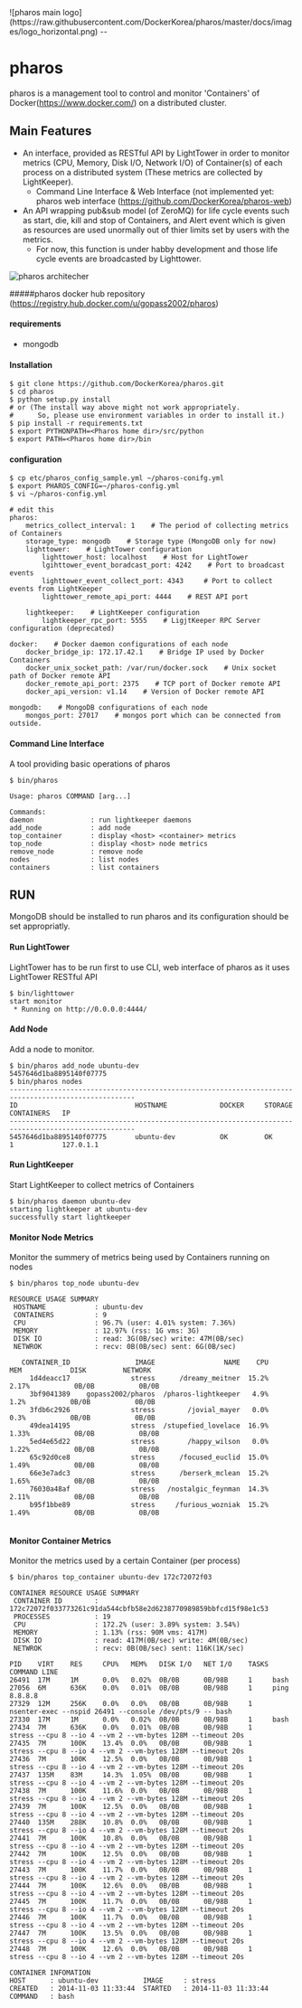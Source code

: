 <meta property="og:image" content="https://avatars1.githubusercontent.com/u/8240809?v=2&amp;s=400" />
![pharos main logo](https://raw.githubusercontent.com/DockerKorea/pharos/master/docs/images/logo_horizontal.png)
--

pharos
======
pharos is a management tool to control and monitor 'Containers' of Docker(https://www.docker.com/) on a distributed cluster.

Main Features
  - 
  - An interface, provided as RESTful API by LightTower in order to monitor metrics (CPU, Memory, Disk I/O, Network I/O) of Container(s) of each process on a distributed system (These metrics are collected by LightKeeper).
    - Command Line Interface & Web Interface (not implemented yet: pharos web interface (https://github.com/DockerKorea/pharos-web)
  - An API wrapping pub&sub model (of ZeroMQ) for life cycle events such as start, die, kill and stop of Containers, and Alert event which is given as resources are used unormally out of thier limits set by users with the metrics.
      - For now, this function is under habby development and those life cycle events are broadcasted by Lighttower.

![pharos architecher](https://raw.githubusercontent.com/DockerKorea/pharos/master/docs/images/pharos-architecher.png)

#####pharos docker hub repository (https://registry.hub.docker.com/u/gopass2002/pharos)


#### requirements
- mongodb

#### Installation

```
$ git clone https://github.com/DockerKorea/pharos.git
$ cd pharos    
$ python setup.py install  
# or (The install way above might not work appropriately. 
#      So, please use environment variables in order to install it.)
$ pip install -r requirements.txt
$ export PYTHONPATH=<Pharos home dir>/src/python
$ export PATH=<Pharos home dir>/bin
```

#### configuration
```
$ cp etc/pharos_config_sample.yml ~/pharos-conifg.yml
$ export PHAROS_CONFIG=~/pharos-config.yml 
$ vi ~/pharos-config.yml 

# edit this
pharos:
    metrics_collect_interval: 1    # The period of collecting metrics of Containers
    storage_type: mongodb    # Storage type (MongoDB only for now)
    lighttower:    # LightTower configuration
        lighttower_host: localhost    # Host for LightTower
        lgihttower_event_boradcast_port: 4242    # Port to broadcast events
        lighttower_event_collect_port: 4343     # Port to collect events from LightKeeper
        lighttower_remote_api_port: 4444    # REST API port

    lightkeeper:    # LightKeeper configuration
        lightkeeper_rpc_port: 5555    # LigjtKeeper RPC Server configuration (deprecated)

docker:    # Docker daemon configurations of each node
    docker_bridge_ip: 172.17.42.1    # Bridge IP used by Docker Containers
    docker_unix_socket_path: /var/run/docker.sock    # Unix socket path of Docker remote API
    docker_remote_api_port: 2375    # TCP port of Docker remote API
    docker_api_version: v1.14    # Version of Docker remote API

mongodb:    # MongoDB configurations of each node
    mongos_port: 27017    # mongos port which can be connected from outside.

```

#### Command Line Interface
A tool providing basic operations of pharos
```
$ bin/pharos

Usage: pharos COMMAND [arg...]

Commands:
daemon              : run lightkeeper daemons
add_node            : add node
top_container       : display <host> <container> metrics
top_node            : display <host> node metrics
remove_node         : remove node
nodes               : list nodes
containers          : list containers
```

## RUN
MongoDB should be installed to run pharos and its configuration should be set appropriatly.

#### Run LightTower
LightTower has to be run first to use CLI, web interface of pharos as it uses LightTower RESTful API
```
$ bin/lighttower
start monitor
 * Running on http://0.0.0.0:4444/
```
#### Add Node
Add a node to monitor.
```
$ bin/pharos add_node ubuntu-dev
5457646d1ba8895140f07775
$ bin/pharos nodes
-----------------------------------------------------------------------------------------------------
ID                             HOSTNAME             DOCKER     STORAGE    CONTAINERS   IP
-----------------------------------------------------------------------------------------------------
5457646d1ba8895140f07775       ubuntu-dev           OK         OK         1            127.0.1.1
```

#### Run LightKeeper
Start LightKeeper to collect metrics of Containers

```
$ bin/pharos daemon ubuntu-dev
starting lightkeeper at ubuntu-dev
successfully start lightkeeper
```

#### Monitor Node Metrics
Monitor the summery of metrics being used by Containers running on nodes
```
$ bin/pharos top_node ubuntu-dev

RESOURCE USAGE SUMMARY
 HOSTNAME            : ubuntu-dev
 CONTAINERS          : 9
 CPU                 : 96.7% (user: 4.01% system: 7.36%)
 MEMORY              : 12.97% (rss: 1G vms: 3G)
 DISK IO             : read: 3G(0B/sec) write: 47M(0B/sec)
 NETWROK             : recv: 0B(0B/sec) sent: 6G(0B/sec)

   CONTAINER_ID                IMAGE                 NAME    CPU    MEM            DISK         NETWORK
     1d4deacc17               stress      /dreamy_meitner  15.2%  2.17%           0B/0B           0B/0B
     3bf9041389    gopass2002/pharos  /pharos-lightkeeper   4.9%   1.2%           0B/0B           0B/0B
     3fdb6c2926               stress        /jovial_mayer   0.0%   0.3%           0B/0B           0B/0B
     49dea14195               stress  /stupefied_lovelace  16.9%  1.33%           0B/0B           0B/0B
     5ed4e65d22               stress        /happy_wilson   0.0%  1.22%           0B/0B           0B/0B
     65c92d0ce8               stress      /focused_euclid  15.0%  1.49%           0B/0B           0B/0B
     66e3e7adc3               stress      /berserk_mclean  15.2%  1.65%           0B/0B           0B/0B
     76030a48af               stress   /nostalgic_feynman  14.3%  2.11%           0B/0B           0B/0B
     b95f1bbe89               stress     /furious_wozniak  15.2%  1.49%           0B/0B           0B/0B
     
```

#### Monitor Container Metrics
Monitor the metrics used by a certain Container (per process)
```
$ bin/pharos top_container ubuntu-dev 172c72072f03

CONTAINER RESOURCE USAGE SUMMARY
 CONTAINER ID        : 172c72072f033773261c91da544cbfb58e2d6238770989859bbfcd15f98e1c53
 PROCESSES           : 19
 CPU                 : 172.2% (user: 3.89% system: 3.54%)
 MEMORY              : 1.13% (rss: 90M vms: 417M)
 DISK IO             : read: 417M(0B/sec) write: 4M(0B/sec)
 NETWROK             : recv: 0B(0B/sec) sent: 116K(1K/sec)

PID    VIRT    RES     CPU%   MEM%   DISK I/O   NET I/O    TASKS COMMAND LINE
26491  17M     1M      0.0%   0.02%  0B/0B      0B/98B     1     bash
27056  6M      636K    0.0%   0.01%  0B/0B      0B/98B     1     ping 8.8.8.8
27329  12M     256K    0.0%   0.0%   0B/0B      0B/98B     1     nsenter-exec --nspid 26491 --console /dev/pts/9 -- bash
27330  17M     1M      0.0%   0.02%  0B/0B      0B/98B     1     bash
27434  7M      636K    0.0%   0.01%  0B/0B      0B/98B     1     stress --cpu 8 --io 4 --vm 2 --vm-bytes 128M --timeout 20s
27435  7M      100K    13.4%  0.0%   0B/0B      0B/98B     1     stress --cpu 8 --io 4 --vm 2 --vm-bytes 128M --timeout 20s
27436  7M      100K    12.5%  0.0%   0B/0B      0B/98B     1     stress --cpu 8 --io 4 --vm 2 --vm-bytes 128M --timeout 20s
27437  135M    83M     14.3%  1.05%  0B/0B      0B/98B     1     stress --cpu 8 --io 4 --vm 2 --vm-bytes 128M --timeout 20s
27438  7M      100K    11.6%  0.0%   0B/0B      0B/98B     1     stress --cpu 8 --io 4 --vm 2 --vm-bytes 128M --timeout 20s
27439  7M      100K    12.5%  0.0%   0B/0B      0B/98B     1     stress --cpu 8 --io 4 --vm 2 --vm-bytes 128M --timeout 20s
27440  135M    288K    10.8%  0.0%   0B/0B      0B/98B     1     stress --cpu 8 --io 4 --vm 2 --vm-bytes 128M --timeout 20s
27441  7M      100K    10.8%  0.0%   0B/0B      0B/98B     1     stress --cpu 8 --io 4 --vm 2 --vm-bytes 128M --timeout 20s
27442  7M      100K    12.5%  0.0%   0B/0B      0B/98B     1     stress --cpu 8 --io 4 --vm 2 --vm-bytes 128M --timeout 20s
27443  7M      100K    11.7%  0.0%   0B/0B      0B/98B     1     stress --cpu 8 --io 4 --vm 2 --vm-bytes 128M --timeout 20s
27444  7M      100K    12.6%  0.0%   0B/0B      0B/98B     1     stress --cpu 8 --io 4 --vm 2 --vm-bytes 128M --timeout 20s
27445  7M      100K    11.7%  0.0%   0B/0B      0B/98B     1     stress --cpu 8 --io 4 --vm 2 --vm-bytes 128M --timeout 20s
27446  7M      100K    11.7%  0.0%   0B/0B      0B/98B     1     stress --cpu 8 --io 4 --vm 2 --vm-bytes 128M --timeout 20s
27447  7M      100K    13.5%  0.0%   0B/0B      0B/98B     1     stress --cpu 8 --io 4 --vm 2 --vm-bytes 128M --timeout 20s
27448  7M      100K    12.6%  0.0%   0B/0B      0B/98B     1     stress --cpu 8 --io 4 --vm 2 --vm-bytes 128M --timeout 20s

CONTAINER INFOMATION
HOST      : ubuntu-dev           IMAGE     : stress
CREATED   : 2014-11-03 11:33:44  STARTED   : 2014-11-03 11:33:44
COMMAND   : bash
```
